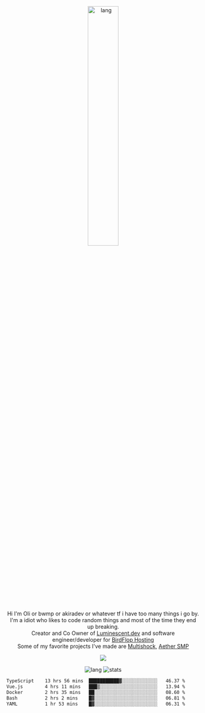 <p align="center">
 <a href="https://luminescent.dev">
  <img width="40%" alt="lang" src="https://github.com/bwmp/bwmp/blob/main/l_10.png?raw=true" />
 </a>
</p>

<p align="center">
 Hi I'm Oli or bwmp or akiradev or whatever tf i have too many things i go by.<br>
 I'm a idiot who likes to code random things and most of the time they end up breaking.<br>
 Creator and Co Owner of <a href="https://luminescent.dev">Luminescent.dev</a> and software engineer/developer for <a href="https://www.birdflop.com">BirdFlop Hosting</a><br>
 Some of my favorite projects I've made are <a href="https://github.com/PiShock-Inc/MultiShock">Multishock</a>, <a href="https://www.aethersmp.com">Aether SMP</a>
</p>

<p align="center">
  <a href="https://discord.com/users/798738506859282482"><img align="center" src="https://lanyard-profile-readme.vercel.app/api/798738506859282482?bg=433e4f&borderRadius=10px&showDisplayName=true&idleMessage=Probably%20sleeping"/></a>
</p>

<p align="center">
 <img alt="lang" src="https://github-readme-stats.vercel.app/api/top-langs/?username=bwmp&layout=compact&hide_border=true&langs_count=10&theme=transparent&custom_title=Languages" />
 <img alt="stats" src="https://github-readme-stats.vercel.app/api?username=bwmp&show_icons=true&hide_border=true&count_private=true&theme=transparent&custom_title=Statistics">
</p>
<p align="center">
 <!--START_SECTION:waka-->

```txt
TypeScript    13 hrs 56 mins  ███████████▓░░░░░░░░░░░░░   46.37 %
Vue.js        4 hrs 11 mins   ███▒░░░░░░░░░░░░░░░░░░░░░   13.94 %
Docker        2 hrs 35 mins   ██░░░░░░░░░░░░░░░░░░░░░░░   08.60 %
Bash          2 hrs 2 mins    █▓░░░░░░░░░░░░░░░░░░░░░░░   06.81 %
YAML          1 hr 53 mins    █▓░░░░░░░░░░░░░░░░░░░░░░░   06.31 %
```

<!--END_SECTION:waka-->
</p>
